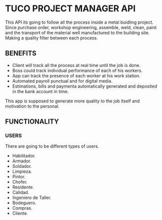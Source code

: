 # TUCO PROJECT MANAGER API

This API its going to follow all the process inside a metal buidling project. Since purchase order, workshop engineering, assemble, weld, clean, paint and the transport of the material well manufactured to the building site. Making a quality filter between each process.


## BENEFITS

- Client will track all the process at real time until the job is done.
- Boss could track individual performance of each of his workers.
- App can track the presence of each worker at his work station.
- Automated payroll punctual and for digital media.
- Estimations, bills and paymenta automatically generated and deposited in the bank account in time.

This app is supposed to generate more quality to the job itself and motivation to the personal.

## FUNCTIONALITY

### USERS 
There are going to be different types of users. 
- Habilitador.
- Armador.
- Soldador.
- Limpieza.
- Pintor.
- Chofer.
- Residente.
- Calidad.
- Ingeniero de Taller.
- Bodeguero. 
- Compras.
- Cliente.
